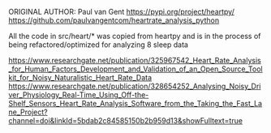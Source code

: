 ORIGINAL AUTHOR: Paul van Gent
https://pypi.org/project/heartpy/
https://github.com/paulvangentcom/heartrate_analysis_python

All the code in src/heart/* was copied from heartpy and is in the process of being refactored/optimized for analyzing 8 sleep data

https://www.researchgate.net/publication/325967542_Heart_Rate_Analysis_for_Human_Factors_Development_and_Validation_of_an_Open_Source_Toolkit_for_Noisy_Naturalistic_Heart_Rate_Data
https://www.researchgate.net/publication/328654252_Analysing_Noisy_Driver_Physiology_Real-Time_Using_Off-the-Shelf_Sensors_Heart_Rate_Analysis_Software_from_the_Taking_the_Fast_Lane_Project?channel=doi&linkId=5bdab2c84585150b2b959d13&showFulltext=true
